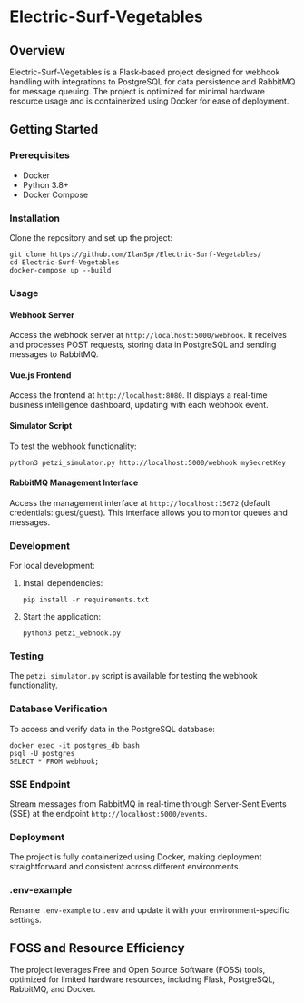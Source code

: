 # Electric-Surf-Vegetables

## Overview
Electric-Surf-Vegetables is a Flask-based project designed for webhook handling with integrations to PostgreSQL for data persistence and RabbitMQ for message queuing. The project is optimized for minimal hardware resource usage and is containerized using Docker for ease of deployment.

## Getting Started

### Prerequisites
- Docker
- Python 3.8+
- Docker Compose

### Installation
Clone the repository and set up the project:

```
git clone https://github.com/IlanSpr/Electric-Surf-Vegetables/
cd Electric-Surf-Vegetables
docker-compose up --build
```

### Usage

#### Webhook Server
Access the webhook server at `http://localhost:5000/webhook`. It receives and processes POST requests, storing data in PostgreSQL and sending messages to RabbitMQ.

#### Vue.js Frontend
Access the frontend at `http://localhost:8080`. It displays a real-time business intelligence dashboard, updating with each webhook event.

#### Simulator Script
To test the webhook functionality:

```
python3 petzi_simulator.py http://localhost:5000/webhook mySecretKey
```

#### RabbitMQ Management Interface
Access the management interface at `http://localhost:15672` (default credentials: guest/guest). This interface allows you to monitor queues and messages.

### Development
For local development:

1. Install dependencies:

   ```
   pip install -r requirements.txt
   ```

2. Start the application:

   ```
   python3 petzi_webhook.py
   ```

### Testing
The `petzi_simulator.py` script is available for testing the webhook functionality.

### Database Verification
To access and verify data in the PostgreSQL database:

```
docker exec -it postgres_db bash
psql -U postgres
SELECT * FROM webhook;
```

### SSE Endpoint
Stream messages from RabbitMQ in real-time through Server-Sent Events (SSE) at the endpoint `http://localhost:5000/events`.

### Deployment
The project is fully containerized using Docker, making deployment straightforward and consistent across different environments.

### .env-example
Rename `.env-example` to `.env` and update it with your environment-specific settings.

## FOSS and Resource Efficiency
The project leverages Free and Open Source Software (FOSS) tools, optimized for limited hardware resources, including Flask, PostgreSQL, RabbitMQ, and Docker.
